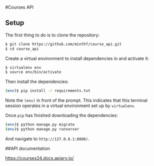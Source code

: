 #Courses API

## Setup

The first thing to do is to clone the repository:

```sh
$ git clone https://github.com/minthf/course_api.git
$ cd course_api
```

Create a virtual environment to install dependencies in and activate it:

```sh
$ virtualenv env
$ source env/bin/activate
```

Then install the dependencies:

```sh
(env)$ pip install -r requirements.txt
```
Note the `(env)` in front of the prompt. This indicates that this terminal
session operates in a virtual environment set up by `virtualenv`.

Once `pip` has finished downloading the dependencies:
```sh
(env)$ python manage.py migrate
(env)$ python manage.py runserver
```
And navigate to `http://127.0.0.1:8000/`.

##API documentation

https://courses24.docs.apiary.io/
